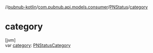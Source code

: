 //[pubnub-kotlin](../../../index.md)/[com.pubnub.api.models.consumer](../index.md)/[PNStatus](index.md)/[category](category.md)

# category

[jvm]\
var [category](category.md): [PNStatusCategory](../../com.pubnub.api.enums/-p-n-status-category/index.md)
